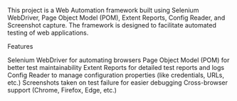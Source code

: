 This project is a Web Automation framework built using Selenium WebDriver, Page Object Model (POM), Extent Reports, Config Reader, and Screenshot capture. The framework is designed to facilitate automated testing of web applications.

Features

Selenium WebDriver for automating browsers
Page Object Model (POM) for better test maintainability
Extent Reports for detailed test reports and logs
Config Reader to manage configuration properties (like credentials, URLs, etc.)
Screenshots taken on test failure for easier debugging
Cross-browser support (Chrome, Firefox, Edge, etc.)
